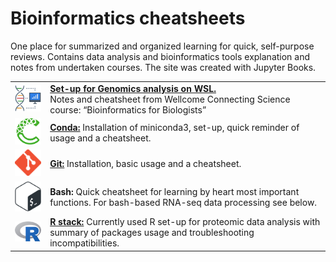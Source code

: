 Bioinformatics cheatsheets
================

One place for summarized and organized learning for quick, self-purpose
reviews. Contains data analysis and bioinformatics tools explanation and
notes from undertaken courses. The site was created with Jupyter Books.

|                                                                  |                                                                                                                                                                        |
|------------------------------------------------------------------|------------------------------------------------------------------------------------------------------------------------------------------------------------------------|
| <img src="_images/bioinformatics.png" width="100" alt="image" /> | **[Set-up for Genomics analysis on WSL.](setup.ipynb)** <br>Notes and cheatsheet from Wellcome Connecting Science course: “Bioinformatics for Biologists”               |
| <img src="_images/conda.png" width="100" alt="image" />          | **[Conda:](conda_cheatsheet.ipynb)** Installation of miniconda3, set-up, quick reminder of usage and a cheatsheet.                                                     |
| <img src="_images/git.png" width="100" alt="image" />            | **[Git:](git.ipynb)** Installation, basic usage and a cheatsheet.                                                                                                      |
| <img src="_images/bash.png" width="100" alt="image" />           | **Bash:** Quick cheatsheet for learning by heart most important functions. For bash-based RNA-seq data processing see below.                                           |
| <img src="_images/R_logo.svg" width="100" alt="image" />         | **[R stack:](R_stack_cheatsheet.md)** Currently used R set-up for proteomic data analysis with summary of packages<break> usage and troubleshooting incompatibilities. |
